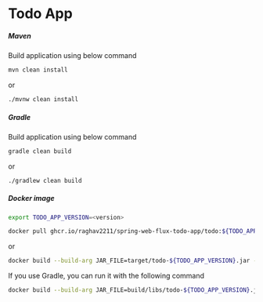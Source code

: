 # Todo App #
##### Maven #####
Build application using below command
    
```bash
mvn clean install
```
or

```bash
./mvnw clean install
```

##### Gradle #####
Build application using below command

```bash
gradle clean build
```
or

```bash
./gradlew clean build
```
##### Docker image #####

```bash
export TODO_APP_VERSION=<version>
```

```bash
docker pull ghcr.io/raghav2211/spring-web-flux-todo-app/todo:${TODO_APP_VERSION}
```
or

```bash
docker build --build-arg JAR_FILE=target/todo-${TODO_APP_VERSION}.jar --tag todo:${TODO_APP_VERSION} .
```
If you use Gradle, you can run it with the following command

```bash
docker build --build-arg JAR_FILE=build/libs/todo-${TODO_APP_VERSION}.jar --tag todo:${TODO_APP_VERSION} .
```